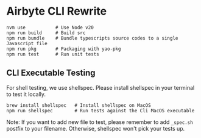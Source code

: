 # Airbyte CLI Rewrite

```
nvm use           # Use Node v20
npm run build     # Build src
npm run bundle    # Bundle typescripts source codes to a single Javascript file
npm run pkg       # Packaging with yao-pkg
npm run test      # Run unit tests

```

## CLI Executable Testing

For shell testing, we use shellspec. Please install shellspec in your terminal to test it locally.

```
brew install shellspec   # Install shellspec on MacOS
npm run shellspec        # Run tests against the Cli MacOS executable
```

Note: If you want to add new file to test, please remember to add `_spec.sh` postfix to your filename. Otherwise, shellspec won't pick your tests up.
